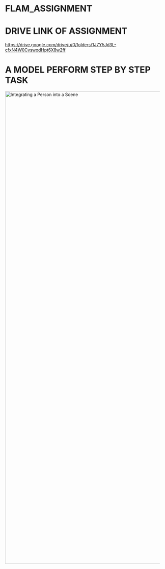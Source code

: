 # FLAM_ASSIGNMENT

# DRIVE LINK OF ASSIGNMENT
https://drive.google.com/drive/u/0/folders/1J7Y5Jd3L-cfxN4W0CvswodHpt6X8w2ff

# A MODEL PERFORM STEP BY STEP TASK
<img width="1024" height="1536" alt="Integrating a Person into a Scene" src="https://github.com/user-attachments/assets/7f2257d4-7e7b-4886-8bcd-84cdfc7e58a8" />
